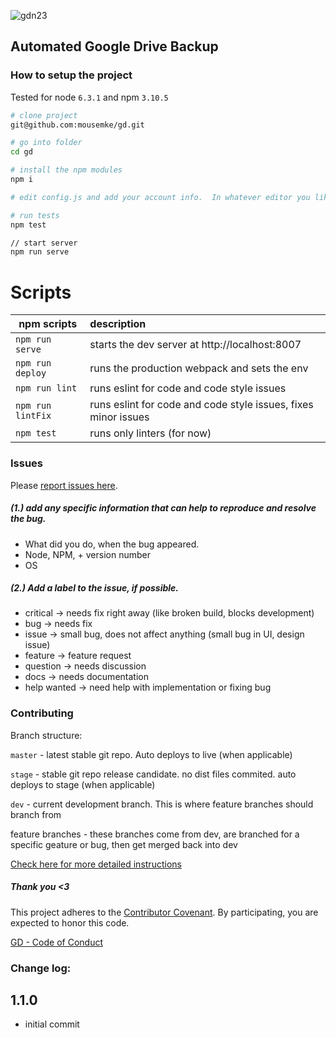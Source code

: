 
![gdn23](https://cloud.githubusercontent.com/assets/1480168/21179475/92ec4db2-c1f4-11e6-8c5a-bd74d2f615b2.JPG)

## Automated Google Drive Backup


### How to setup the project ###

Tested for node `6.3.1` and npm `3.10.5`

````bash
# clone project
git@github.com:mousemke/gd.git

# go into folder
cd gd

# install the npm modules
npm i

# edit config.js and add your account info.  In whatever editor you like

# run tests
npm test

// start server
npm run serve

````


Scripts
=======

| npm scripts | description
| --- | :---
| `npm run serve` 	| starts the dev server at http://localhost:8007
| `npm run deploy`  | runs the production webpack and sets the env
| `npm run lint`    | runs eslint for code and code style issues
| `npm run lintFix` | runs eslint for code and code style issues, fixes minor issues
| `npm test`     	| runs only linters (for now)



### Issues ###
Please [report issues here](https://github.com/mousemke/gd/issues).

##### (1.) add any specific information that can help to reproduce and resolve the bug.

- What did you do, when the bug appeared.
- Node, NPM, <module> + version number
- OS

##### (2.) Add a label to the issue, if possible.

- critical -> needs fix right away (like broken build, blocks development)
- bug -> needs fix
- issue -> small bug, does not affect anything (small bug in UI, design issue)
- feature -> feature request
- question -> needs discussion
- docs -> needs documentation
- help wanted -> need help with implementation or fixing bug


### Contributing ###

Branch structure:

`master` - latest stable git repo. Auto deploys to live (when applicable)

`stage` - stable git repo release candidate. no dist files commited. auto deploys to stage (when applicable)

`dev` - current development branch. This is where feature branches should branch from

feature branches - these branches come from dev, are branched for a specific geature or bug, then get merged back into dev

[Check here for more detailed instructions](https://github.com/mousemke/gd/blob/master/CONTRIBUTE.md)


##### Thank you <3

This project adheres to the [Contributor Covenant](http://contributor-covenant.org/). By participating, you are expected to honor this code.

[GD - Code of Conduct](https://github.com/mousemke/gd/blob/master/CODE_OF_CONDUCT.md)


### Change log:


## 1.1.0

+ initial commit

